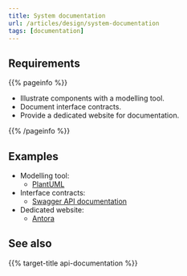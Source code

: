 ```yaml
---
title: System documentation
url: /articles/design/system-documentation
tags: [documentation]
---
```


## Requirements

{{% pageinfo %}}

* Illustrate components with a modelling tool.
* Document interface contracts.
* Provide a dedicated website for documentation.

{{% /pageinfo %}}

## Examples

* Modelling tool:
  * [PlantUML](https://plantuml.com/)
* Interface contracts:
  * [Swagger API documentation](https://swagger.io/)
* Dedicated website:
  * [Antora](https://antora.org/)

## See also

{{% target-title api-documentation %}}
